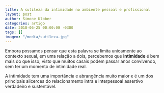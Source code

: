 ```yaml
---
title: A sutileza da intimidade no ambiente pessoal e profissional
layout: post
author: Simone Klober
categories: artigo
date: 2018-06-25 00:00:00 -0300
tags: []
imagem: "/media/sutileza.jpg"
---
```

Embora possamos pensar que esta palavra se limita unicamente ao contexto sexual, em uma relação a dois, percebemos que **intimidade** é bem mais do que isso, visto que muitos casais podem passar anos convivendo, sem ter um momento de intimidade real.

A intimidade tem uma importância e abrangência muito maior e é um dos principais alicerces do relacionamento intra e interpessoal assertivo verdadeiro e sustentável.